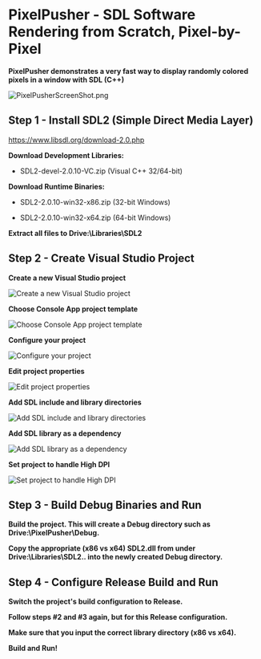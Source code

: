 # PixelPusher - SDL Software Rendering from Scratch, Pixel-by-Pixel

**PixelPusher demonstrates a very fast way to display randomly colored pixels in a window with SDL (C++)**

![PixelPusherScreenShot.png](https://doomreboot.github.io/PixelPusherScreenShot.png)

## Step 1 - Install SDL2 (Simple Direct Media Layer)

https://www.libsdl.org/download-2.0.php

**Download Development Libraries:**

  * SDL2-devel-2.0.10-VC.zip (Visual C++ 32/64-bit)
  
**Download Runtime Binaries:**

  * SDL2-2.0.10-win32-x86.zip (32-bit Windows)
  
  * SDL2-2.0.10-win32-x64.zip (64-bit Windows)
  
**Extract all files to Drive:\Libraries\SDL2**


## Step 2 - Create Visual Studio Project

**Create a new Visual Studio project**

![Create a new Visual Studio project](https://doomreboot.github.io/PixelPush_001.png)

**Choose Console App project template**

![Choose Console App project template](https://doomreboot.github.io/PixelPush_002.png)

**Configure your project**

![Configure your project](https://doomreboot.github.io/PixelPush_003.png)

**Edit project properties**

![Edit project properties](https://doomreboot.github.io/PixelPush_004.png)

**Add SDL include and library directories**

![Add SDL include and library directories](https://doomreboot.github.io/PixelPush_005.png)

**Add SDL library as a dependency**

![Add SDL library as a dependency](https://doomreboot.github.io/PixelPush_007.png)

**Set project to handle High DPI**

![Set project to handle High DPI](https://doomreboot.github.io/PixelPush_008.png)


## Step 3 - Build Debug Binaries and Run

**Build the project.  This will create a Debug directory such as Drive:\PixelPusher\Debug.**

**Copy the appropriate (x86 vs x64) SDL2.dll from under Drive:\Libraries\SDL2\.. into the newly created Debug directory.**


## Step 4 - Configure Release Build and Run

**Switch the project's build configuration to Release.** 

**Follow steps #2 and #3 again, but for this Release configuration.**

**Make sure that you input the correct library directory (x86 vs x64).**

**Build and Run!**
